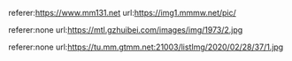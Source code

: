 referer:https://www.mm131.net
url:https://img1.mmmw.net/pic/

referer:none
url:https://mtl.gzhuibei.com/images/img/1973/2.jpg

referer:none
url:https://tu.mm.gtmm.net:21003/listImg/2020/02/28/37/1.jpg